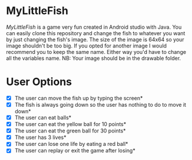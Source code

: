 # MyLittleFish
*MyLittleFish* is a game very fun created in Android studio with Java. You can easily clone this repository and change the fish to whatever you want by just changing the fish's image. The size of the image is 64x64 so your image shouldn't be too big. If you opted for another image I would recommend you to keep the same name. Either way you'd have to change all the variables name.
NB: Your image should be in the drawable folder.
# User Options
- [x] The user can move the fish up by typing the screen*<br>
- [x] The fish is always going down so the user has nothing to do to move it down*<br>
- [x] The user can eat balls*<br>
- [x] The user can eat the yellow ball for 10 points*<br>
- [x] The user can eat the green ball for 30 points*<br>
- [x] The user has 3 lives*<br>
- [x] The user can lose one life by eating a red ball*<br>
- [x] The user can replay or exit the game after losing*<br>
